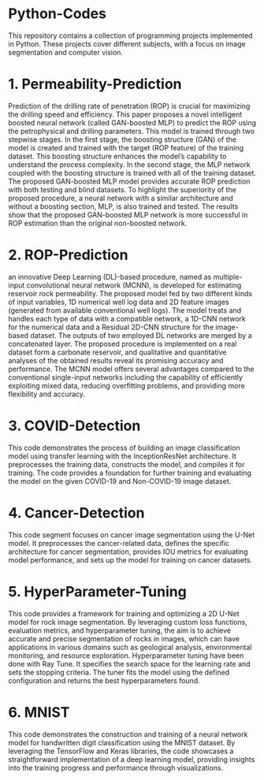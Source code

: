 # Python-Codes
This repository contains a collection of programming projects implemented in Python. These projects cover different subjects, with a focus on image segmentation and computer vision.

# 1. Permeability-Prediction

Prediction of the drilling rate of penetration (ROP) is crucial for maximizing the drilling speed and efficiency. This paper proposes a novel intelligent boosted neural network (called GAN-boosted MLP) to predict the ROP using the petrophysical and drilling parameters. This model is trained through two stepwise stages. In the first stage, the boosting structure (GAN) of the model is created and trained with the target (ROP feature) of the training dataset. This boosting structure enhances the model’s capability to understand the process complexity. In the second stage, the MLP network coupled with the boosting structure is trained with all of the training dataset. The proposed GAN-boosted MLP model provides accurate ROP prediction with both testing and blind datasets. To highlight the superiority of the proposed procedure, a neural network with a similar architecture and without a boosting section, MLP, is also trained and tested. The results show that the proposed GAN-boosted MLP network is more successful in ROP estimation than the original non-boosted network.

# 2. ROP-Prediction

an innovative Deep Learning (DL)-based procedure, named as multiple-input convolutional neural network (MCNN), is developed for estimating reservoir rock permeability. The proposed model fed by two different kinds of input variables, 1D numerical well log data and 2D feature images (generated from available conventional well logs). The model treats and handles each type of data with a compatible network, a 1D-CNN network for the numerical data and a Residual 2D-CNN structure for the image-based dataset. The outputs of two employed DL networks are merged by a concatenated layer. The proposed procedure is implemented on a real dataset form a carbonate reservoir, and qualitative and quantitative analyses of the obtained results reveal its promising accuracy and performance. The MCNN model offers several advantages compared to the conventional single-input networks including the capability of efficiently exploiting mixed data, reducing overfitting problems, and providing more flexibility and accuracy.

# 3. COVID-Detection

This code demonstrates the process of building an image classification model using transfer learning with the InceptionResNet architecture.
It preprocesses the training data, constructs the model, and compiles it for training. 
The code provides a foundation for further training and evaluating the model on the given COVID-19 and Non-COVID-19 image dataset.

# 4. Cancer-Detection

This code segment focuses on cancer image segmentation using the U-Net model.
It preprocesses the cancer-related data, defines the specific architecture for cancer segmentation, provides IOU metrics for evaluating model performance, and sets up the model for training on cancer datasets.

# 5. HyperParameter-Tuning

This code provides a framework for training and optimizing a 2D U-Net model for rock image segmentation.
By leveraging custom loss functions, evaluation metrics, and hyperparameter tuning, the aim is to achieve accurate and precise segmentation of rocks in images, which can have applications in various domains such as geological analysis, environmental monitoring, and resource exploration.
Hyperparameter tuning have been done with Ray Tune. It specifies the search space for the learning rate and sets the stopping criteria.
The tuner fits the model using the defined configuration and returns the best hyperparameters found.

# 6. MNIST

This code demonstrates the construction and training of a neural network model for handwritten digit classification using the MNIST dataset.
By leveraging the TensorFlow and Keras libraries, the code showcases a straightforward implementation of a deep learning model, providing insights into the training progress and performance through visualizations.
